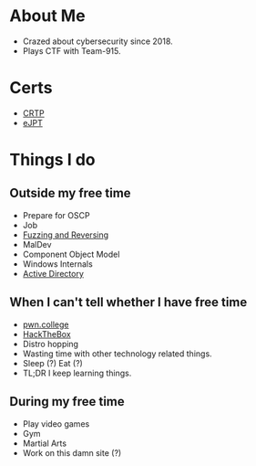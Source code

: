 # About Me
* Crazed about cybersecurity since 2018.
* Plays CTF with Team-915.

# Certs
* [CRTP](https://www.alteredsecurity.com/adlab)
* [eJPT](https://security.ine.com/certifications/ejpt-certification/)

# Things I do

## Outside my free time
* Prepare for OSCP
* Job
* [Fuzzing and Reversing](https://github.com/laughtersec/Fuzzing-Reversing)
* MalDev
* Component Object Model
* Windows Internals
* [Active Directory](https://github.com/laughtersec/active-directory)

## When I can't tell whether I have free time
* [pwn.college](https://pwn.college/hacker/43066)
* [HackTheBox](https://app.hackthebox.com/profile/1454964)
* Distro hopping
* Wasting time with other technology related things.
* Sleep (?) Eat (?)
* TL;DR I keep learning things.

## During my free time
* Play video games
* Gym
* Martial Arts
* Work on this damn site (?)

